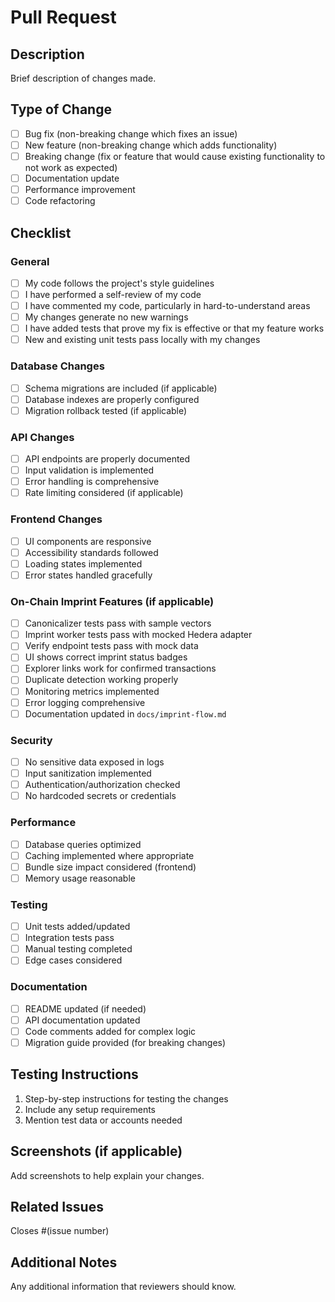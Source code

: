# Pull Request

## Description
Brief description of changes made.

## Type of Change
- [ ] Bug fix (non-breaking change which fixes an issue)
- [ ] New feature (non-breaking change which adds functionality)
- [ ] Breaking change (fix or feature that would cause existing functionality to not work as expected)
- [ ] Documentation update
- [ ] Performance improvement
- [ ] Code refactoring

## Checklist

### General
- [ ] My code follows the project's style guidelines
- [ ] I have performed a self-review of my code
- [ ] I have commented my code, particularly in hard-to-understand areas
- [ ] My changes generate no new warnings
- [ ] I have added tests that prove my fix is effective or that my feature works
- [ ] New and existing unit tests pass locally with my changes

### Database Changes
- [ ] Schema migrations are included (if applicable)
- [ ] Database indexes are properly configured
- [ ] Migration rollback tested (if applicable)

### API Changes
- [ ] API endpoints are properly documented
- [ ] Input validation is implemented
- [ ] Error handling is comprehensive
- [ ] Rate limiting considered (if applicable)

### Frontend Changes
- [ ] UI components are responsive
- [ ] Accessibility standards followed
- [ ] Loading states implemented
- [ ] Error states handled gracefully

### On-Chain Imprint Features (if applicable)
- [ ] Canonicalizer tests pass with sample vectors
- [ ] Imprint worker tests pass with mocked Hedera adapter
- [ ] Verify endpoint tests pass with mock data
- [ ] UI shows correct imprint status badges
- [ ] Explorer links work for confirmed transactions
- [ ] Duplicate detection working properly
- [ ] Monitoring metrics implemented
- [ ] Error logging comprehensive
- [ ] Documentation updated in `docs/imprint-flow.md`

### Security
- [ ] No sensitive data exposed in logs
- [ ] Input sanitization implemented
- [ ] Authentication/authorization checked
- [ ] No hardcoded secrets or credentials

### Performance
- [ ] Database queries optimized
- [ ] Caching implemented where appropriate
- [ ] Bundle size impact considered (frontend)
- [ ] Memory usage reasonable

### Testing
- [ ] Unit tests added/updated
- [ ] Integration tests pass
- [ ] Manual testing completed
- [ ] Edge cases considered

### Documentation
- [ ] README updated (if needed)
- [ ] API documentation updated
- [ ] Code comments added for complex logic
- [ ] Migration guide provided (for breaking changes)

## Testing Instructions
1. Step-by-step instructions for testing the changes
2. Include any setup requirements
3. Mention test data or accounts needed

## Screenshots (if applicable)
Add screenshots to help explain your changes.

## Related Issues
Closes #(issue number)

## Additional Notes
Any additional information that reviewers should know.